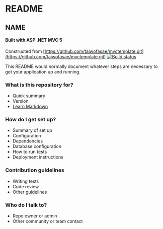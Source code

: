 # README #
## __NAME__
#### Built with ASP .NET MVC 5 
Constructed from [https://github.com/taiwofasae/mvctemplate.git](https://github.com/taiwofasae/mvctemplate.git)
[![Build status](https://ci.appveyor.com/api/projects/status/7u8i3oapyw8upyw4/branch/master?svg=true)](https://ci.appveyor.com/project/taiwofasae/mvctemplate/branch/master)

This README would normally document whatever steps are necessary to get your application up and running.


### What is this repository for? ###

* Quick summary
* Version
* [Learn Markdown](https://bitbucket.org/tutorials/markdowndemo)

### How do I get set up? ###

* Summary of set up
* Configuration
* Dependencies
* Database configuration
* How to run tests
* Deployment instructions

### Contribution guidelines ###

* Writing tests
* Code review
* Other guidelines

### Who do I talk to? ###

* Repo owner or admin
* Other community or team contact